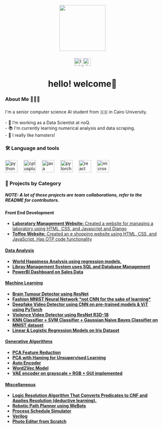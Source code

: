 <div align="center">
  <img height="150" src="https://th.bing.com/th/id/OIP.4fjfyTBVBHJCCKSo3JkyRwHaE5?rs=1&pid=ImgDetMain"  />
</div>

###

<div align="center">
  <a href="https://www.linkedin.com/in/selsabeel-a-9ba430219/" target="_blank">
    <img src="https://img.shields.io/static/v1?message=LinkedIn&logo=linkedin&label=&color=0077B5&logoColor=white&labelColor=&style=for-the-badge" height="25" alt="linkedin logo"  />
  </a>
  <a href="https://noq2.slack.com/team/U07135TQM34" target="_blank">
    <img src="https://img.shields.io/static/v1?message=Slack&logo=slack&label=&color=4A154B&logoColor=white&labelColor=&style=for-the-badge" height="25" alt="slack logo"  />
  </a>
</div>

###

<h1 align="center">hello! welcome👋</h1>

###

<h3 align="left">About Me 🤸🏽‍♀️</h3>

###

<p align="left">I'm a senior computer science AI student from 🇸🇩 in Cairo University.<br><br>- 🔭 I’m working as a Data Scientist at noQ. <br>- 📚 I'm currently learning numerical analysis and data scraping. <br>- 🐹 I really like hamsters!</p>

###

<h3 align="left">🛠 Language and tools</h3>

###

<div align="left">
  <img src="https://cdn.jsdelivr.net/gh/devicons/devicon/icons/python/python-original.svg" height="40" alt="python logo"  />
  <img width="12" />
  <img src="https://cdn.jsdelivr.net/gh/devicons/devicon/icons/cplusplus/cplusplus-original.svg" height="40" alt="cplusplus logo"  />
  <img width="12" />
  <img src="https://cdn.jsdelivr.net/gh/devicons/devicon/icons/java/java-original.svg" height="40" alt="java logo"  />
  <img width="12" />
  <img src="https://cdn.jsdelivr.net/gh/devicons/devicon/icons/pytorch/pytorch-original.svg" height="40" alt="pytorch logo"  />
  <img width="12" />
  <img src="https://cdn.jsdelivr.net/gh/devicons/devicon/icons/react/react-original.svg" height="40" alt="react logo"  />
  <img width="12" />
  <img src="https://cdn.jsdelivr.net/gh/devicons/devicon/icons/microsoftsqlserver/microsoftsqlserver-plain.svg" height="40" alt="microsoftsqlserver logo"  />
</div>

###

<h3 align="left">💼 Projects by Category</h3>
<h5>NOTE: A lot of these projects are team collaborations, refer to the README for contributors.</h5>

###

<h4 align="left">Front End Development</h4>
<ul align="left">
  <li><strong><a href="https://github.com/SelsabeelA/LabaratoryAssignment">Laboratory Management Website: </strong> Created a website for managing a laboratory using HTML, CSS, and Javascript and Django</li>
  <li><strong><a href="https://github.com/SelsabeelA/Toffee">Toffee Website:</strong> Created an e shopping website using HTML, CSS, and JavaScript. Has OTP code functionality</li>
</ul>

<h4 align="left">Data Analysis</h4>
<ul align="left">
  <li><strong><a href="https://github.com/SelsabeelA/World-Happiness-Report-Analysis">World Happiness Analysis using regression models.</li>
  <li><strong><a href="https://github.com/SelsabeelA/Library-Management-System">Libray Management System </strong> uses SQL and Database Management</li>
  <li><strong><a href="link_to_project">PowerBI Dashboard on Sales Data</li>
</ul>

<h4 align="left">Machine Learning</h4>
<ul align="left">
  <li><strong><a href="https://github.com/Basma2423/Brain-Tumor-Detection">Brain Tumour Detector </strong> using ResNet</li>
  <li><strong><a href="https://github.com/SelsabeelA/Fashion-MNIST-NN">Fashion MNIST Neural Network *not CNN for the sake of learning*</li>
  <li><strong><a href="https://github.com/zainnabtarrek/DeepFake-Videos-Detection-PyTorch">Deepfake Video Detector</strong> using CNN on pre-trained models & ViT using PyTorch</li>
  <li><strong><a href="https://huggingface.co/spaces/Abdo-Alshoki/Video-Violence-Detection">Violence Video Detector using ResNet R3D-18 </li>
  <li><strong><a href="https://github.com/SelsabeelA/MINST_Project">KNN Classifier + SVM Classifier + Gaussian Naive Bayes Classifier on MNIST dataset</li>
  <li><strong><a href="https://github.com/SelsabeelA/RegressionModels">Linear & Logistic Regression Models on Iris Dataset </li>
</ul>


<h4 align="left">Generative Algorithms</h4>
<ul align="left">
  <li><strong><a href="https://github.com/SelsabeelA/PCA-Code">PCA Feature Reduction</li>
  <li><strong><a href="update this">PCA with Haming for Unsupervised Learning</li>
  <li><strong><a href="https://github.com/SelsabeelA/Auto-Encoder-PCA">Auto Encoder</li>
  <li><strong><a href="https://github.com/SelsabeelA/Word2VecModel">Word2Vec Model</li> 
  <li><strong><a href="update this">VAE encoder on grayscale + RGB + GUI implemented</li>

</ul>

<h4 align="left">Miscellaneous</h4>
<ul align="left">
  <li><strong><a href="https://github.com/SelsabeelA/LogicResolutionAlgorithm">Logic Resolution Algorithm</strong> That Converts Predicates to CNF and Applies Resolution (deductive learning).</li>
  <li><strong><a href="https://github.com/SelsabeelA/WeBots">Robotic Path Planner using WeBots</li>
  <li><strong><a href="https://github.com/SelsabeelA/ScheduleSimulator">Process Schedule Simulator</li>
  <li><strong><a href="https://github.com/SelsabeelA/Verilog)">Verilog</li>
  <li><strong><a href="https://github.com/SelsabeelA/Photo-Editor">Photo Editor from Scratch</li>


</ul>

###
